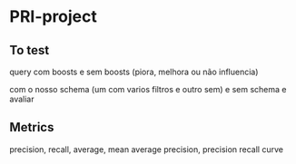 # PRI-project

## To test
query com boosts e sem boosts (piora, melhora ou não influencia)

com o nosso schema (um com varios filtros e outro sem) e sem schema e avaliar

## Metrics

precision, recall, average, mean average precision, precision recall curve
